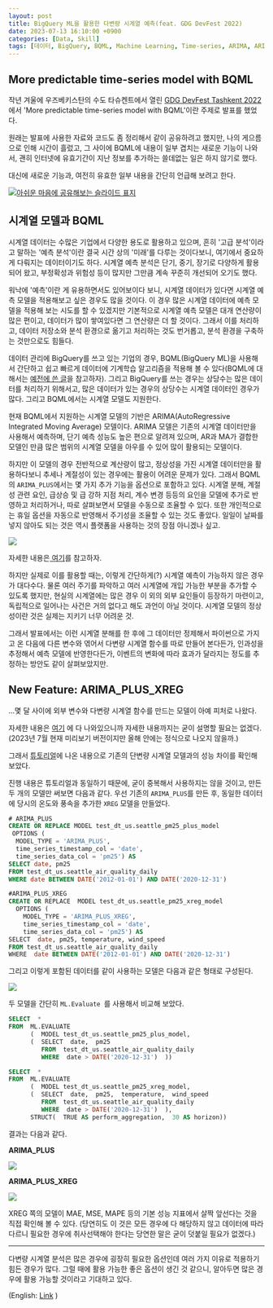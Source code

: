 ```yaml
---
layout: post
title: BigQuery ML을 활용한 다변량 시계열 예측(feat. GDG DevFest 2022)
date: 2023-07-13 16:10:00 +0900
categories: [Data, Skill]
tags: [데이터, BigQuery, BQML, Machine Learning, Time-series, ARIMA, ARIMA_PLUS_XREG, ARIMA_PLUS]
---
```



## More predictable time-series model with BQML

작년 겨울에 우즈베키스탄의 수도 타슈켄트에서 열린 [GDG DevFest Tashkent 2022](https://gdg.community.dev/events/details/google-gdg-tashkent-presents-devfest-tashkent-22/)에서 'More predictable time-series model with BQML'이란 주제로 발표를 했었다.

원래는 발표에 사용한 자료와 코드도 좀 정리해서 같이 공유하려고 했지만, 나의 게으름으로 인해 시간이 흘렀고, 그 사이에 BQML에 내용이 일부 겹치는 새로운 기능이 나와서, 괜히 인터넷에 유효기간이 지난 정보를 추가하는 쓸데없는 일은 하지 않기로 했다.

대신에 새로운 기능과, 여전히 유효한 일부 내용을 간단히 언급해 보려고 한다.

[![아쉬운 마음에 공유해보는 슬라이드 표지](https://cojette.files.wordpress.com/2023/07/image.png?w=1024)](https://cojette.files.wordpress.com/2023/07/image.png)

## 시계열 모델과 BQML

시계열 데이터는 수많은 기업에서 다양한 용도로 활용하고 있으며, 흔히 '고급 분석'이라고 말하는 '예측 분석'이란 결국 시간 상의 '미래'를 다루는 것이다보니, 여기에서 중요하게 다뤄지는 데이터이기도 하다. 시계열 예측 분석은 단기, 중기, 장기로 다양하게 활용되어 왔고, 부정확성과 위험성 등이 많지만 그만큼 계속 꾸준히 개선되어 오기도 했다.

워낙에 '예측'이란 게 유용하면서도 있어보이다 보니, 시계열 데이터가 있다면 시계열 예측 모델을 적용해보고 싶은 경우도 많을 것이다. 이 경우 많은 시계열 데이터에 예측 모델을 적용해 보는 시도를 할 수 있겠지만 기본적으로 시계열 예측 모델은 대개 연산량이 많은 편이고, 데이터가 많이 쌓여있다면 그 연산량은 더 할 것이다. 그래서 이를 처리하고, 데이터 저장소와 분석 환경으로 옮기고 처리하는 것도 번거롭고, 분석 환경을 구축하는 것만으로도 힘들다.

데이터 관리에 BigQuery를 쓰고 있는 기업의 경우, BQML(BigQuery ML)을 사용해서 간단하고 쉽고 빠르게 데이터에 기계학습 알고리즘을 적용해 볼 수 있다(BQML에 대해서는 [예전에 쓴 글](https://cojette.github.io/posts/bqml/)을 참고하자). 그리고 BigQuery를 쓰는 경우는 상당수는 많은 데이터를 처리하기 위해서고, 많은 데이터가 있는 경우의 상당수는 시계열 데이터인 경우가 많다. 그리고 BQML에서는 시계열 모델도 지원한다.

현재 BQML에서 지원하는 시계열 모델의 기반은 ARIMA(AutoRegressive Integrated Moving Average) 모델이다. ARIMA 모델은 기존의 시계열 데이터만을 사용해서 예측하며, 단기 예측 성능도 높은 편으로 알려져 있으며, AR과 MA가 결합한 모델인 만큼 많은 범위의 시계열 모델을 아우를 수 있어 많이 활용되는 모델이다.

하지만 이 모델의 경우 전반적으로 계산량이 많고, 정상성을 가진 시계열 데이터만을 활용하다보니 추세나 계절성이 있는 경우에는 활용이 어려운 문제가 있다. 그래서 BQML의 `ARIMA_PLUS`에서는 몇 가지 추가 기능을 옵션으로 포함하고 있다. 시계열 분해, 계절성 관련 요인, 급상승 및 급 강하 지점 처리, 계수 변경 등등의 요인을 모델에 추가로 반영하고 처리하거나, 따로 살펴보면서 모델을 수동으로 조율할 수 있다. 또한 개인적으로는 휴일 옵션을 자동으로 반영해서 주기성을 조율할 수 있는 것도 좋았다. 일일이 날짜를 넣지 않아도 되는 것은 역시 플랫폼을 사용하는 것의 장점 아니겠나 싶고.

![](https://lh3.googleusercontent.com/km1BjJliIm1IaD8EW1lpIEtKXQT5uM1NpSCVVQfFY546pVxeJZV0FldZIZiq6XlMj-MNsN_oGdSMBvXVyI5zxLqTgaSNfPhvy1KyAWwB9_dt8JI3SS-wo4lRY3Z2XgefCidJ5Rwh7NCn6ftLTNcU2iWvzA=s2048)

자세한 내용은[ 여기](https://cloud.google.com/bigquery/docs/reference/standard-sql/bigqueryml-syntax-create-time-series)를 참고하자.

하지만 실제로 이를 활용할 때는, 이렇게 간단하게(?) 시계열 예측이 가능하지 않은 경우가 대다수다. 물론 여러 주기를 파악하고 여러 시계열에 개입 가능한 부분을 추가할 수 있도록 했지만, 현실의 시계열에는 많은 경우 이 외의 외부 요인들이 등장하기 마련이고, 독립적으로 일어나는 사건은 거의 없다고 해도 과언이 아닐 것이다. 시계열 모델의 정상성이란 것은 실제는 지키기 너무 어려운 것.

그래서 발표에서는 이런 시계열 분해를 한 후에 그 데이터만 정제해서 파이썬으로 가지고 온 다음에 다른 변수와 엮어서 다변량 시계열 함수를 따로 만들어 본다든가, 인과성을 추정해서 예측 모델에 반영한다든가, 이벤트의 변화에 따라 효과가 달라지는 정도를 추정하는 방안도 같이 살펴보았지만.

## New Feature: ARIMA_PLUS_XREG


...몇 달 사이에 외부 변수와 다변량 시계열 함수를 만드는 모델이 아예 피처로 나왔다.

자세한 내용은 [여기](https://cloud.google.com/bigquery/docs/reference/standard-sql/bigqueryml-syntax-create-multivariate-time-series) 에 다 나와있으니까 자세한 내용까지는 굳이 설명할 필요는 없겠다. (2023년 7월 현재 미리보기 버전이지만 올해 안에는 정식으로 나오지 않을까.)

그래서 [튜토리얼](https://cloud.google.com/bigquery/docs/arima-plus-xreg-single-time-series-forecasting-tutorial?hl=ko)에 나온 내용으로 기존의 단변량 시계열 모델과의 성능 차이를 확인해 보았다.

진행 내용은 튜토리얼과 동일하기 때문에, 굳이 중복해서 사용하지는 않을 것이고, 만든 두 개의 모델만 써보면 다음과 같다. 우선 기존의 `ARIMA_PLUS`를 만든 후, 동일한 데이터에 당시의 온도와 풍속을 추가한 `XREG` 모델을 만들었다.

```SQL
# ARIMA_PLUS
CREATE OR REPLACE MODEL test_dt_us.seattle_pm25_plus_model
 OPTIONS (
  MODEL_TYPE = 'ARIMA_PLUS',
  time_series_timestamp_col = 'date',
  time_series_data_col = 'pm25') AS
SELECT date, pm25
FROM test_dt_us.seattle_air_quality_daily
WHERE date BETWEEN DATE('2012-01-01') AND DATE('2020-12-31')
```

```SQL
#ARIMA_PLUS_XREG
CREATE OR REPLACE  MODEL test_dt_us.seattle_pm25_xreg_model
  OPTIONS (
    MODEL_TYPE = 'ARIMA_PLUS_XREG',
    time_series_timestamp_col = 'date',
    time_series_data_col = 'pm25') AS
SELECT  date, pm25, temperature, wind_speed
FROM test_dt_us.seattle_air_quality_daily
WHERE  date BETWEEN DATE('2012-01-01') AND DATE('2020-12-31')
```

그리고 이렇게 포함된 데이터를 같이 사용하는 모델은 다음과 같은 형태로 구성된다.

[![](https://cojette.files.wordpress.com/2023/07/image-1.png?w=1024)](https://cojette.files.wordpress.com/2023/07/image-1.png)

두 모델을 간단히 `ML.Evaluate `를 사용해서 비교해 보았다.

```SQL
SELECT  *  
FROM  ML.EVALUATE      
      (  MODEL test_dt_us.seattle_pm25_plus_model, 
      (  SELECT  date,  pm25   
         FROM  test_dt_us.seattle_air_quality_daily   
         WHERE  date > DATE('2020-12-31')  ))
```

```SQL
SELECT  *  
FROM  ML.EVALUATE    
      (  MODEL test_dt_us.seattle_pm25_xreg_model,
      (  SELECT  date,  pm25,  temperature,  wind_speed   
         FROM  test_dt_us.seattle_air_quality_daily  
         WHERE  date > DATE('2020-12-31')  ),
      STRUCT(  TRUE AS perform_aggregation,  30 AS horizon))
```

결과는 다음과 같다.

**ARIMA_PLUS**

[![](https://cojette.files.wordpress.com/2023/07/image-2.png?w=1024)](https://cojette.files.wordpress.com/2023/07/image-2.png)

**ARIMA_PLUS_XREG**

[![](https://cojette.files.wordpress.com/2023/07/image-3.png?w=1024)](https://cojette.files.wordpress.com/2023/07/image-3.png)

XREG 쪽의 모델이 MAE, MSE, MAPE 등의 기본 성능 지표에서 살짝 앞선다는 것을 직접 확인해 볼 수 있다. (당연히도 이 것은 모든 경우에 다 해당하지 않고 데이터에 따라 다르니 필요한 경우에 취사선택해야 한다는 당연한 말은 굳이 덧붙일 필요가 없겠다.)

* * * * *

다변량 시계열 분석은 많은 경우에 굉장히 필요한 옵션인데 여러 가지 이유로 적용하기 힘든 경우가 많다. 그럴 때에 활용 가능한 좋은 옵션이 생긴 것 같으니, 알아두면 많은 경우에 활용 가능할 것이라고 기대하고 있다.

(English: [Link](https://medium.com/@cojette/multivariate-time-series-prediction-with-bqml-feat-devfest-2022-5eb584872055) )


